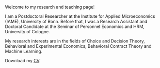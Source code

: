 Welcome to my research and teaching page!

I am a Postdoctoral Researcher at the Institute for Applied Microeconomics (IAME), University of Bonn. Before that, I was a Research Assistant and Doctoral Candidate at the Seminar of Personnel Economics and HRM, University of Cologne.

My research interests are in the fields of Choice and Decision Theory, Behavioral and Experimental Economics, Behavioral Contract Theory and Machine Learning.

Download my [CV](/resume.pdf).